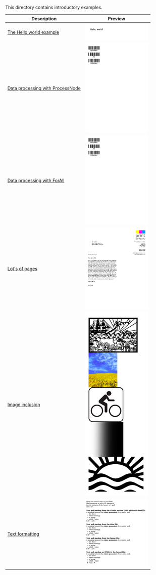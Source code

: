 This directory contains introductory examples.

| Description                                         | Preview                                                                             |
| --------------------------------------------------- | ----------------------------------------------------------------------------------- |
| [The Hello world example](helloworld)               | <a href="helloworld"><img src="helloworld/firstpage.png" width="200"></a>           |
| [Data processing with ProcessNode](dataprocessing1) | <a href="dataprocessing1"><img src="dataprocessing1/firstpage.png" width="200"></a> |
| [Data processing with ForAll](dataprocessing2)      | <a href="dataprocessing2"><img src="dataprocessing2/firstpage.png" width="200"></a> |
| [Lot's of pages](mailmerge)                         | <a href="mailmerge"><img src="mailmerge/firstpage.png" width="200"></a>             |
| [Image inclusion](images)                         | <a href="images"><img src="images/firstpage.png" width="200"></a>             |
| [Text formatting](textformatting)                         | <a href="textformatting"><img src="textformatting/firstpage.png" width="200"></a>             |
